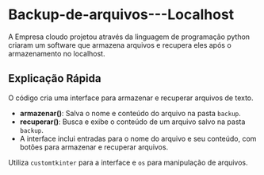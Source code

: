 # Backup-de-arquivos---Localhost

A Empresa cloudo projetou através da linguagem de programação python criaram um software que armazena arquivos e recupera eles após o armazenamento no localhost.

## Explicação Rápida

O código cria uma interface para armazenar e recuperar arquivos de texto.

- **armazenar()**: Salva o nome e conteúdo do arquivo na pasta `backup`.
- **recuperar()**: Busca e exibe o conteúdo de um arquivo salvo na pasta `backup`.
- A interface inclui entradas para o nome do arquivo e seu conteúdo, com botões para armazenar e recuperar arquivos.

Utiliza `customtkinter` para a interface e `os` para manipulação de arquivos.
